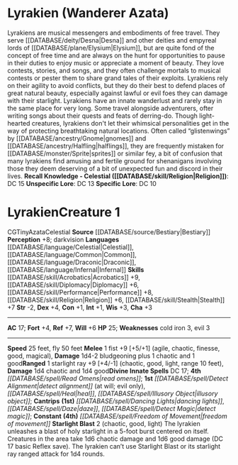 ﻿---
ac: '17'
alignment: CG
all_resistance: null
burrow_speed: null
charisma: '+3'
climb_speed: null
constitution: '+1'
creature_ability:
- Starlight Blast
creature_family: '[[DATABASE/monsterfamily/Azata|Azata]]'
dexterity: '+4'
element: null
fly_speed: '50'
fortitude: '+4'
hardness: null
hp: '25'
id: '34'
immunity: null
intelligence: '+1'
land_speed: '25'
language:
- '[[DATABASE/language/Celestial|Celestial]]'
- '[[DATABASE/language/Common|Common]]'
- '[[DATABASE/language/Draconic|Draconic]]'
- '[[DATABASE/language/Infernal|Infernal]]'
level: '1'
max_speed: '50'
name: Lyrakien
perception: '+8'
rarity: Common
reflex: '+7'
resistance: null
rus_type_level: null
school: null
sense:
- darkvision
size: Tiny
skill:
- '[[DATABASE/skill/Acrobatics|Acrobatics]] +9'
- '[[DATABASE/skill/Diplomacy|Diplomacy]] +6'
- '[[DATABASE/skill/Performance|Performance]] +8'
- '[[DATABASE/skill/Religion|Religion]] +6'
- '[[DATABASE/skill/Stealth|Stealth]] +7'
source: '[[DATABASE/source/Bestiary|Bestiary]]'
speed:
- 25 feet
- fly 50 feet
spell:
- '[[DATABASE/spell/Dancing Lights|Dancing Lights]]'
- '[[DATABASE/spell/Daze|Daze]]'
- '[[DATABASE/spell/Detect Alignment|Detect Alignment]]'
- '[[DATABASE/spell/Detect Magic|Detect Magic]]'
- '[[DATABASE/spell/Freedom of Movement|Freedom of Movement]]'
- '[[DATABASE/spell/Heal|Heal]]'
- '[[DATABASE/spell/Illusory Object|Illusory Object]]'
- '[[DATABASE/spell/Read Omens|Read Omens]]'
strength: '-2'
strength_req: '-2'
strongest_save:
- Reflex
swim_speed: null
trait:
- '[[DATABASE/trait/Azata|Azata]]'
- '[[DATABASE/trait/Celestial|Celestial]]'
type: Creature
vision: Darkvision
weakest_save:
- Fortitude
weakness:
- cold iron 3
- evil 3
will: '+6'
wisdom: '+3'

---
# Lyrakien (Wanderer Azata)

Lyrakiens are musical messengers and embodiments of free travel. They serve [[DATABASE/deity/Desna|Desna]] and other deities and empyreal lords of [[DATABASE/plane/Elysium|Elysium]], but are quite fond of the concept of free time and are always on the hunt for opportunities to pause in their duties to enjoy music or appreciate a moment of beauty. They love contests, stories, and songs, and they often challenge mortals to musical contests or pester them to share grand tales of their exploits. Lyrakiens rely on their agility to avoid conflicts, but they do their best to defend places of great natural beauty, especially against lawful or evil foes they can damage with their starlight. Lyrakiens have an innate wanderlust and rarely stay in the same place for very long. Some travel alongside adventurers, ofter writing songs about their quests and feats of derring-do.
Though light-hearted creatures, lyrakiens don't let their whimsical personalities get in the way of protecting breathtaking natural locations. Often called “glistenwings” by [[DATABASE/ancestry/Gnome|gnomes]] and [[DATABASE/ancestry/Halfling|halflings]], they are frequently mistaken for [[DATABASE/monster/Sprite|sprites]] or similar fey, a bit of confusion that many lyrakiens find amusing and fertile ground for shenanigans involving those they deem deserving of a bit of unexpected fun and discord in their lives.
**Recall Knowledge - Celestial ([[DATABASE/skill/Religion|Religion]])**: DC 15
**Unspecific Lore**: DC 13
**Specific Lore**: DC 10

# Lyrakien<span class="item-type">Creature 1</span>

<span class="trait-alignment item-trait">CG</span><span class="trait-size item-trait">Tiny</span><span class="item-trait">Azata</span><span class="item-trait">Celestial</span>
**Source** [[DATABASE/source/Bestiary|Bestiary]]
**Perception** +8; darkvision
**Languages** [[DATABASE/language/Celestial|Celestial]], [[DATABASE/language/Common|Common]], [[DATABASE/language/Draconic|Draconic]], [[DATABASE/language/Infernal|Infernal]]
**Skills** [[DATABASE/skill/Acrobatics|Acrobatics]] +9, [[DATABASE/skill/Diplomacy|Diplomacy]] +6, [[DATABASE/skill/Performance|Performance]] +8, [[DATABASE/skill/Religion|Religion]] +6, [[DATABASE/skill/Stealth|Stealth]] +7
**Str** -2, **Dex** +4, **Con** +1, **Int** +1, **Wis** +3, **Cha** +3

---
**AC** 17; **Fort** +4, **Ref** +7, **Will** +6
**HP** 25; **Weaknesses** cold iron 3, evil 3

---
**Speed** 25 feet, fly 50 feet
<span class="in-box-ability">**Melee** <span class="action-icon">1</span> fist +9 [+5/+1] (agile, chaotic, finesse, good, magical), **Damage** 1d4-2 bludgeoning plus 1 chaotic and 1 good</span><span class="in-box-ability">**Ranged** <span class="action-icon">1</span> starlight ray +9 [+4/-1] (chaotic, good, light, range 10 feet), **Damage** 1d4 chaotic and 1d4 good</span>**Divine Innate Spells** DC 17; **4th** _[[DATABASE/spell/Read Omens|read omens]]_; **1st** _[[DATABASE/spell/Detect Alignment|detect alignment]]_ (at will; evil only), _[[DATABASE/spell/Heal|heal]]_, _[[DATABASE/spell/Illusory Object|illusory object]]_; **Cantrips** **(1st)** _[[DATABASE/spell/Dancing Lights|dancing lights]]_, _[[DATABASE/spell/Daze|daze]]_, _[[DATABASE/spell/Detect Magic|detect magic]]_; **Constant** **(4th)** _[[DATABASE/spell/Freedom of Movement|freedom of movement]]_
<span class="in-box-ability">**Starlight Blast** <span class="action-icon">2</span> (chaotic, good, light) The lyrakien unleashes a blast of holy starlight in a 5-foot burst centered on itself. Creatures in the area take 1d6 chaotic damage and 1d6 good damage (DC 17 basic Reflex save). The lyrakien can’t use Starlight Blast or its starlight ray ranged attack for 1d4 rounds.</span>